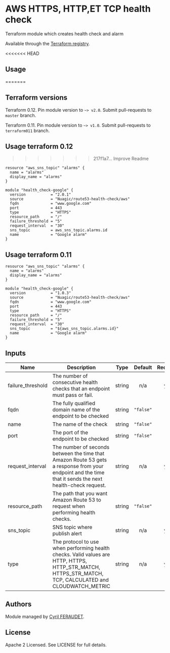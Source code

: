 # AWS HTTPS, HTTP,ET TCP health check

Terraform module which creates health check and alarm

Available through the [Terraform registry](https://registry.terraform.io/modules/Nuagic/route53-health-check/aws).

<<<<<<< HEAD
## Usage
=======
## Terraform versions

Terraform 0.12. Pin module version to `~> v2.0`. Submit pull-requests to `master` branch.

Terraform 0.11. Pin module version to `~> v1.0`. Submit pull-requests to `terraform011` branch.

## Usage terraform 0.12
>>>>>>> 217f1a7... Improve Readme

```hcl
resource "aws_sns_topic" "alarms" {
  name = "alarms"
  display_name = "alarms"
}

module "health_check-google" {
  version           = "2.0.1"
  source            = "Nuagic/route53-health-check/aws"
  fqdn              = "www.google.com"
  port              = 443
  type              = "HTTPS"
  resource_path     = "/"
  failure_threshold = "5"
  request_interval  = "30"
  sns_topic         = aws_sns_topic.alarms.id
  name              = "Google alarm"
}
```

## Usage terraform 0.11

```hcl
resource "aws_sns_topic" "alarms" {
  name = "alarms"
  display_name = "alarms"
}

module "health_check-google" {
  version           = "1.0.3"
  source            = "Nuagic/route53-health-check/aws"
  fqdn              = "www.google.com"
  port              = 443
  type              = "HTTPS"
  resource_path     = "/"
  failure_threshold = "5"
  request_interval  = "30"
  sns_topic         = "${aws_sns_topic.alarms.id}"
  name              = "Google alarm"
}
```


## Inputs

| Name | Description | Type | Default | Required |
|------|-------------|:----:|:-----:|:-----:|
| failure\_threshold | The number of consecutive health checks that an endpoint must pass or fail. | string | n/a | yes |
| fqdn | The fully qualified domain name of the endpoint to be checked | string | `"false"` | no |
| name | The name of the check | string | `"false"` | no |
| port | The port of the endpoint to be checked | string | `"false"` | no |
| request\_interval | The number of seconds between the time that Amazon Route 53 gets a response from your endpoint and the time that it sends the next health-check request. | string | n/a | yes |
| resource\_path | The path that you want Amazon Route 53 to request when performing health checks. | string | `"false"` | no |
| sns\_topic | SNS topic where publish alert | string | n/a | yes |
| type | The protocol to use when performing health checks. Valid values are HTTP, HTTPS, HTTP_STR_MATCH, HTTPS_STR_MATCH, TCP, CALCULATED and CLOUDWATCH_METRIC | string | n/a | yes |

## Authors

Module managed by [Cyril FERAUDET](https://github.com/Nuagic).

## License

Apache 2 Licensed. See LICENSE for full details.
